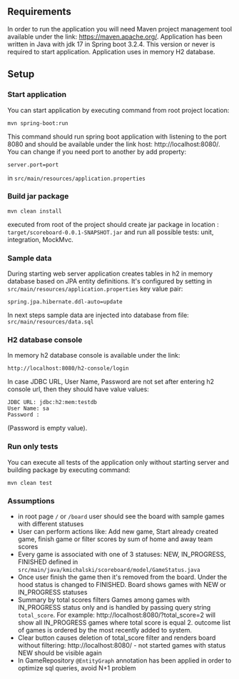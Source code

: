 ## Requirements
In order to run the application you will need Maven project management tool available under the link: https://maven.apache.org/.
Application has been written in Java with jdk 17 in Spring boot 3.2.4. This version or never is required to start application. Application uses
in memory H2 database. 
## Setup
### Start application
You can start application by executing command from root project location:
````
mvn spring-boot:run
````
This command should run spring boot application with listening to the port 8080 and should be available 
under the link host: http://localhost:8080/. You can change if you need port to another by add property:
````
server.port=port
```` 
in `src/main/resources/application.properties`


### Build jar package
````
mvn clean install
````
executed from root of the project should create jar package in location : `target/scoreboard-0.0.1-SNAPSHOT.jar`
and run all possible tests: unit, integration, MockMvc.
### Sample data
During starting web server application creates tables in h2 in memory database based on JPA entity definitions.
It's configured by setting in `src/main/resources/application.properties` key value pair: 
```
spring.jpa.hibernate.ddl-auto=update
```
In next steps sample data are injected into database from file: `src/main/resources/data.sql`
### H2 database console
In memory h2 database console is available under the link:
````
http://localhost:8080/h2-console/login
```` 
In case JDBC URL, User Name, Password are not set after entering h2 console url, then they should have value values:
```
JDBC URL: jdbc:h2:mem:testdb
User Name: sa
Password : 
```
(Password is empty value).


### Run only tests
You can execute all tests of the application only without starting server and building package by executing command:
````
mvn clean test
````

### Assumptions
- in root page `/` or `/board` user should see the board with sample games with different statuses
- User can perform actions like: Add new game, Start already created game, finish game or filter scores by sum of home and away team scores 
- Every game is associated with one of 3 statuses: NEW, IN_PROGRESS, FINISHED defined in `src/main/java/kmichalski/scoreboard/model/GameStatus.java`
- Once user finish the game then it's removed from the board. Under the hood status is changed to FINISHED. Board shows games with NEW or IN_PROGRESS statuses
- Summary by total scores filters Games among games with IN_PROGRESS status only and is handled by passing query string `total_score`. For example: http://localhost:8080/?total_score=2 
will show all IN_PROGRESS games where total score is equal 2. outcome list of games is ordered by the most recently added to system. 
- Clear button causes deletion of total_score filter and renders board without filtering: http://localhost:8080/ - not started 
games with status NEW should be visible again
- In GameRepository `@EntityGraph` annotation has been applied in order to optimize sql queries, avoid N+1 problem
